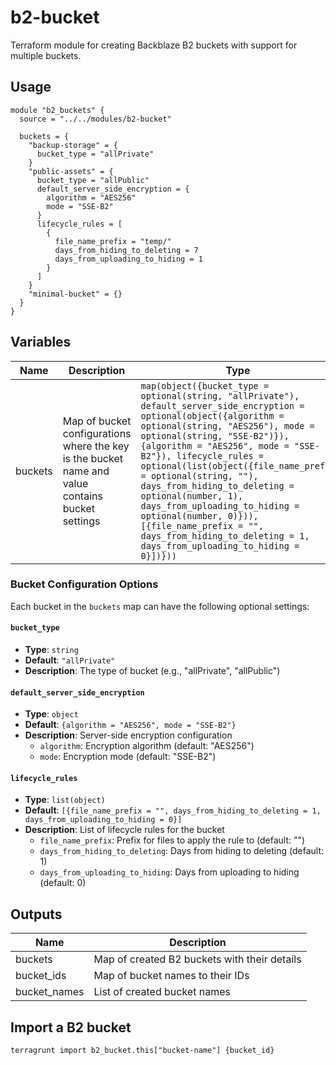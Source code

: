 # b2-bucket

Terraform module for creating Backblaze B2 buckets with support for multiple buckets.

## Usage

```hcl
module "b2_buckets" {
  source = "../../modules/b2-bucket"
  
  buckets = {
    "backup-storage" = {
      bucket_type = "allPrivate"
    }
    "public-assets" = {
      bucket_type = "allPublic"
      default_server_side_encryption = {
        algorithm = "AES256"
        mode = "SSE-B2"
      }
      lifecycle_rules = [
        {
          file_name_prefix = "temp/"
          days_from_hiding_to_deleting = 7
          days_from_uploading_to_hiding = 1
        }
      ]
    }
    "minimal-bucket" = {}
  }
}
```

## Variables

| Name    | Description                                                                                      | Type                                                                                                                                                                                                                                                                                                                                                                                                                                                                                                                                 | Default | Required |
|---------|--------------------------------------------------------------------------------------------------|--------------------------------------------------------------------------------------------------------------------------------------------------------------------------------------------------------------------------------------------------------------------------------------------------------------------------------------------------------------------------------------------------------------------------------------------------------------------------------------------------------------------------------------|---------|:--------:|
| buckets | Map of bucket configurations where the key is the bucket name and value contains bucket settings | `map(object({bucket_type = optional(string, "allPrivate"), default_server_side_encryption = optional(object({algorithm = optional(string, "AES256"), mode = optional(string, "SSE-B2")}), {algorithm = "AES256", mode = "SSE-B2"}), lifecycle_rules = optional(list(object({file_name_prefix = optional(string, ""), days_from_hiding_to_deleting = optional(number, 1), days_from_uploading_to_hiding = optional(number, 0)})), [{file_name_prefix = "", days_from_hiding_to_deleting = 1, days_from_uploading_to_hiding = 0}])}))` | n/a     |   yes    |

### Bucket Configuration Options

Each bucket in the `buckets` map can have the following optional settings:

#### `bucket_type`

- **Type**: `string`
- **Default**: `"allPrivate"`
- **Description**: The type of bucket (e.g., "allPrivate", "allPublic")

#### `default_server_side_encryption`

- **Type**: `object`
- **Default**: `{algorithm = "AES256", mode = "SSE-B2"}`
- **Description**: Server-side encryption configuration
  - `algorithm`: Encryption algorithm (default: "AES256")
  - `mode`: Encryption mode (default: "SSE-B2")

#### `lifecycle_rules`

- **Type**: `list(object)`
- **Default**: `[{file_name_prefix = "", days_from_hiding_to_deleting = 1, days_from_uploading_to_hiding = 0}]`
- **Description**: List of lifecycle rules for the bucket
  - `file_name_prefix`: Prefix for files to apply the rule to (default: "")
  - `days_from_hiding_to_deleting`: Days from hiding to deleting (default: 1)
  - `days_from_uploading_to_hiding`: Days from uploading to hiding (default: 0)

## Outputs

| Name         | Description                                  |
|--------------|----------------------------------------------|
| buckets      | Map of created B2 buckets with their details |
| bucket_ids   | Map of bucket names to their IDs             |
| bucket_names | List of created bucket names                 |

## Import a B2 bucket

```shell
terragrunt import b2_bucket.this["bucket-name"] {bucket_id}
```

